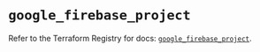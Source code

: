 # `google_firebase_project`

Refer to the Terraform Registry for docs: [`google_firebase_project`](https://registry.terraform.io/providers/hashicorp/google-beta/6.42.0/docs/resources/google_firebase_project).
